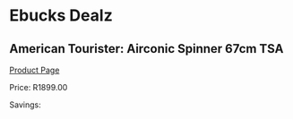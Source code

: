 
# Ebucks Dealz
## American Tourister: Airconic Spinner 67cm TSA
[Product Page](https://www.ebucks.com/web/shop/productSelected.do?prodId=1061559371&catId=365267763)

Price: R1899.00

Savings: 


	